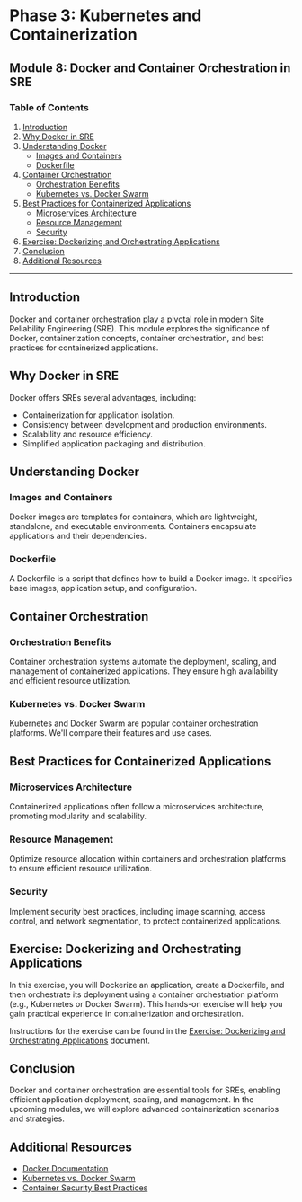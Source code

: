 # Phase 3: Kubernetes and Containerization

## Module 8: Docker and Container Orchestration in SRE

### Table of Contents

1. [Introduction](#introduction)
2. [Why Docker in SRE](#why-docker-in-sre)
3. [Understanding Docker](#understanding-docker)
   - [Images and Containers](#images-and-containers)
   - [Dockerfile](#dockerfile)
4. [Container Orchestration](#container-orchestration)
   - [Orchestration Benefits](#orchestration-benefits)
   - [Kubernetes vs. Docker Swarm](#kubernetes-vs-docker-swarm)
5. [Best Practices for Containerized Applications](#best-practices-for-containerized-applications)
   - [Microservices Architecture](#microservices-architecture)
   - [Resource Management](#resource-management)
   - [Security](#security)
6. [Exercise: Dockerizing and Orchestrating Applications](#exercise-dockerizing-and-orchestrating-applications)
7. [Conclusion](#conclusion)
8. [Additional Resources](#additional-resources)

---

## Introduction

Docker and container orchestration play a pivotal role in modern Site Reliability Engineering (SRE). This module explores the significance of Docker, containerization concepts, container orchestration, and best practices for containerized applications.

## Why Docker in SRE

Docker offers SREs several advantages, including:
- Containerization for application isolation.
- Consistency between development and production environments.
- Scalability and resource efficiency.
- Simplified application packaging and distribution.

## Understanding Docker

### Images and Containers

Docker images are templates for containers, which are lightweight, standalone, and executable environments. Containers encapsulate applications and their dependencies.

### Dockerfile

A Dockerfile is a script that defines how to build a Docker image. It specifies base images, application setup, and configuration.

## Container Orchestration

### Orchestration Benefits

Container orchestration systems automate the deployment, scaling, and management of containerized applications. They ensure high availability and efficient resource utilization.

### Kubernetes vs. Docker Swarm

Kubernetes and Docker Swarm are popular container orchestration platforms. We'll compare their features and use cases.

## Best Practices for Containerized Applications

### Microservices Architecture

Containerized applications often follow a microservices architecture, promoting modularity and scalability.

### Resource Management

Optimize resource allocation within containers and orchestration platforms to ensure efficient resource utilization.

### Security

Implement security best practices, including image scanning, access control, and network segmentation, to protect containerized applications.

## Exercise: Dockerizing and Orchestrating Applications

In this exercise, you will Dockerize an application, create a Dockerfile, and then orchestrate its deployment using a container orchestration platform (e.g., Kubernetes or Docker Swarm). This hands-on exercise will help you gain practical experience in containerization and orchestration.

Instructions for the exercise can be found in the [Exercise: Dockerizing and Orchestrating Applications](./exercise-docker-orchestration.md) document.

## Conclusion

Docker and container orchestration are essential tools for SREs, enabling efficient application deployment, scaling, and management. In the upcoming modules, we will explore advanced containerization scenarios and strategies.

## Additional Resources

- [Docker Documentation](https://docs.docker.com/)
- [Kubernetes vs. Docker Swarm](https://www.docker.com/blog/kubernetes-vs-docker-swarm/)
- [Container Security Best Practices](https://sysdig.com/blog/docker-security-best-practices/)
